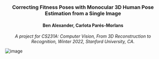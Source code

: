 <div align="center">
<br>
<h3>
Correcting Fitness Poses with Monocular 3D Human Pose Estimation from a Single Image
</h3>
<h4>
Ben Alexander, Carlota Parés-Morlans
</h4>
<p>
<i>A project for CS231A:  Computer Vision, From 3D Reconstruction to Recognition, Winter 2022, Stanford University, CA.</i>
</p>
</div>


![image](demo.gif)